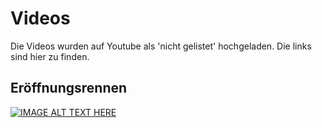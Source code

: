 # Videos
Die Videos wurden auf Youtube als 'nicht gelistet' hochgeladen. Die links sind hier zu finden.

## Eröffnungsrennen
[![IMAGE ALT TEXT HERE](https://img.youtube.com/vi/Sg48LilvS4c/0.jpg)](https://www.youtube.com/watch?v=Sg48LilvS4c)


